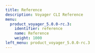 ```yaml
---
title: Reference
description: Voyager CLI Reference
menu:
  product_voyager_5.0.0-rc.3:
    identifier: reference
    name: Reference
    weight: 1000
left_menu: product_voyager_5.0.0-rc.3
---
```

